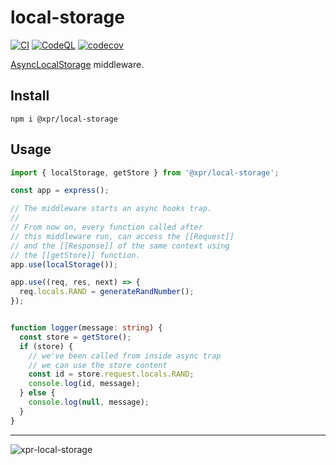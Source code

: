 # local-storage
[![CI](https://github.com/ziv/local-storage/actions/workflows/main.yml/badge.svg)](https://github.com/ziv/local-storage/actions/workflows/main.yml)
[![CodeQL](https://github.com/ziv/local-storage/actions/workflows/codeql-analysis.yml/badge.svg)](https://github.com/ziv/local-storage/actions/workflows/codeql-analysis.yml)
[![codecov](https://codecov.io/gh/ziv/local-storage/branch/main/graph/badge.svg?token=NTYSCHNSS1)](https://codecov.io/gh/ziv/local-storage)

[AsyncLocalStorage](https://nodejs.org/api/async_context.html#async_context_class_asynclocalstorage) middleware. 

## Install
```shell
npm i @xpr/local-storage
```

## Usage

```typescript
import { localStorage, getStore } from '@xpr/local-storage';

const app = express();

// The middleware starts an async hooks trap.
// 
// From now on, every function called after
// this middleware run, can access the [[Request]]
// and the [[Response]] of the same context using
// the [[getStore]] function.
app.use(localStorage());

app.use((req, res, next) => {
  req.locals.RAND = generateRandNumber();
});


function logger(message: string) {
  const store = getStore();
  if (store) {
    // we've been called from inside async trap
    // we can use the store content
    const id = store.request.locals.RAND;
    console.log(id, message);
  } else {
    console.log(null, message);
  }
}
```

---


![xpr-local-storage](https://badgen.net/github/license/ziv/local-storage)

